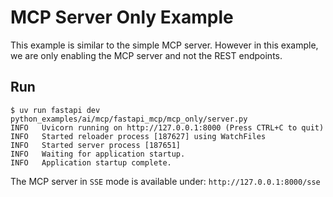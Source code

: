 # MCP Server Only Example

This example is similar to the simple MCP server. However in this example, we are only enabling the MCP server and not the REST endpoints.

## Run

```console
$ uv run fastapi dev python_examples/ai/mcp/fastapi_mcp/mcp_only/server.py
INFO   Uvicorn running on http://127.0.0.1:8000 (Press CTRL+C to quit)
INFO   Started reloader process [187627] using WatchFiles
INFO   Started server process [187651]
INFO   Waiting for application startup.
INFO   Application startup complete.
```

The MCP server in `SSE` mode is available under: `http://127.0.0.1:8000/sse`
